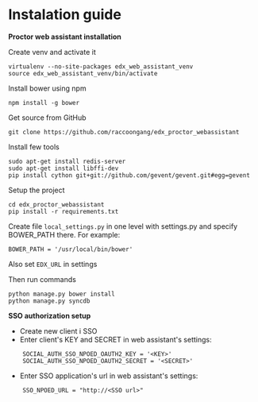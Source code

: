 # Instalation guide

**Proctor web assistant installation**

Create venv and activate it
```
virtualenv --no-site-packages edx_web_assistant_venv
source edx_web_assistant_venv/bin/activate
```
Install bower using npm
```
npm install -g bower
```
Get source from GitHub
```
git clone https://github.com/raccoongang/edx_proctor_webassistant
```
Install few tools
```
sudo apt-get install redis-server
sudo apt-get install libffi-dev
pip install cython git+git://github.com/gevent/gevent.git#egg=gevent
```
Setup the project
```
cd edx_proctor_webassistant
pip install -r requirements.txt 
```
Create file `local_settings.py` in one level with settings.py and specify BOWER_PATH there. For example:
```
BOWER_PATH = '/usr/local/bin/bower'
```
Also set `EDX_URL` in settings

Then run commands
```
python manage.py bower install
python manage.py syncdb
```
**SSO authorization setup**
- Create new client i SSO
- Enter client's KEY and SECRET in web assistant's settings:
```
    SOCIAL_AUTH_SSO_NPOED_OAUTH2_KEY = '<KEY>'
    SOCIAL_AUTH_SSO_NPOED_OAUTH2_SECRET = '<SECRET>'
```
- Enter SSO application's url in web assistant's settings:
```
    SSO_NPOED_URL = "http://<SSO url>"
```


